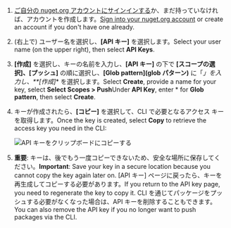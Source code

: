 1. <span data-ttu-id="81eae-101">[ご自分の nuget.org アカウントにサインインする](https://www.nuget.org/users/account/LogOn?returnUrl=%2F)か、まだ持っていなければ、アカウントを作成します。</span><span class="sxs-lookup"><span data-stu-id="81eae-101">[Sign into your nuget.org account](https://www.nuget.org/users/account/LogOn?returnUrl=%2F) or create an account if you don't have one already.</span></span>

1. <span data-ttu-id="81eae-102">(右上で) ユーザー名を選択し、**[API キー]** を選択します。</span><span class="sxs-lookup"><span data-stu-id="81eae-102">Select your user name (on the upper right), then select **API Keys**.</span></span>

1. <span data-ttu-id="81eae-103">**[作成]** を選択し、キーの名前を入力し、**[API キー]** の下で **[スコープの選択]、[プッシュ]** の順に選択し、**[Glob pattern]\(glob パターン\)** に「*」を入力し、\*\*[作成]*\* を選択します。</span><span class="sxs-lookup"><span data-stu-id="81eae-103">Select **Create**, provide a name for your key, select **Select Scopes > Push**Under **API Key**, enter \* for **Glob pattern**, then select **Create**.</span></span>

1. <span data-ttu-id="81eae-104">キーが作成されたら、**[コピー]** を選択して、CLI で必要となるアクセス キーを取得します。</span><span class="sxs-lookup"><span data-stu-id="81eae-104">Once the key is created, select **Copy** to retrieve the access key you need in the CLI:</span></span>

    ![API キーをクリップボードにコピーする](../media/QS_Create-02-APIKey.png)

1. <span data-ttu-id="81eae-106">**重要**: キーは、後でもう一度コピーできないため、安全な場所に保存してください。</span><span class="sxs-lookup"><span data-stu-id="81eae-106">**Important**: Save your key in a secure location because you cannot copy the key again later on.</span></span> <span data-ttu-id="81eae-107">[API キー] ページに戻ったら、キーを再生成してコピーする必要があります。</span><span class="sxs-lookup"><span data-stu-id="81eae-107">If you return to the API key page, you need to regenerate the key to copy it.</span></span> <span data-ttu-id="81eae-108">CLI を通じてパッケージをプッシュする必要がなくなった場合は、API キーを削除することもできます。</span><span class="sxs-lookup"><span data-stu-id="81eae-108">You can also remove the API key if you no longer want to push packages via the CLI.</span></span>